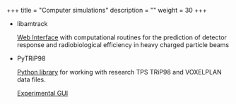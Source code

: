 +++
title = "Computer simulations"
description = ""
weight = 30
+++

* libamtrack 

  [Web Interface](https://libamtrack.github.io/web/) with computational routines for the prediction of detector response and radiobiological efficiency in heavy charged particle beams
 
* PyTRiP98 

  [Python library](https://github.com/pytrip/pytrip) for working with research TPS TRiP98 and VOXELPLAN data files.
  
  [Experimental GUI](https://github.com/pytrip/pytripgui)